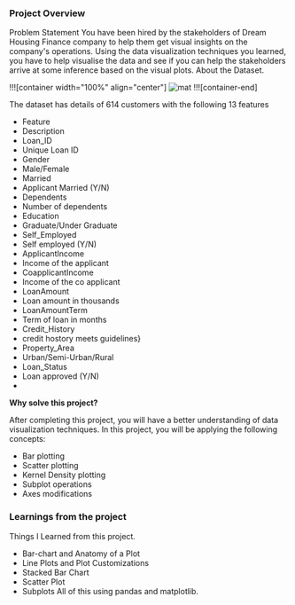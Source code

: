 ### Project Overview

 Problem Statement
You have been hired by the stakeholders of Dream Housing Finance company to help them get visual insights on the company's operations. Using the data visualization techniques you learned, you have to help visualise the data and see if you can help the stakeholders arrive at some inference based on the visual plots.
About the Dataset.

!!![container width="100%" align="center"]
![mat](https://ibb.co/f12T17c)
!!![container-end]

The dataset has details of 614 customers with the following 13 features

- Feature</br>
- Description</br>
- Loan_ID</br>
- Unique Loan ID</br>
- Gender</br>
- Male/Female</br>
- Married</br>
- Applicant Married (Y/N)</br>
- Dependents</br>
- Number of dependents</br>
- Education</br>
- Graduate/Under Graduate</br>
- Self_Employed</br>
- Self employed (Y/N)</br>
- ApplicantIncome</br>
- Income of the applicant</br>
- CoapplicantIncome</br>
- Income of the co applicant</br>
- LoanAmount</br>
- Loan amount in thousands</br>
- LoanAmountTerm</br>
- Term of loan in months</br>
- Credit_History</br>
- credit hostory meets guidelines}</br>
- Property_Area</br>
- Urban/Semi-Urban/Rural</br>
- Loan_Status</br>
- Loan approved (Y/N)</br>
-

**Why solve this project?**


After completing this project, you will have a better understanding of data visualization techniques. In this project, you will be applying the following concepts:
* Bar plotting
* Scatter plotting
* Kernel Density plotting
* Subplot operations
* Axes modifications


### Learnings from the project

 Things I Learned from this project.
- Bar-chart and Anatomy of a Plot
- Line Plots and Plot Customizations
- Stacked Bar Chart
- Scatter Plot
- Subplots
All of this using pandas and matplotlib.


